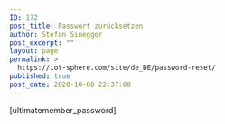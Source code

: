 ```yaml
---
ID: 172
post_title: Passwort zurücksetzen
author: Stefan Sinegger
post_excerpt: ""
layout: page
permalink: >
  https://iot-sphere.com/site/de_DE/password-reset/
published: true
post_date: 2020-10-08 22:37:08
---
```

[ultimatemember_password]